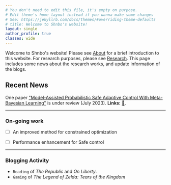 ```yaml
---
# You don't need to edit this file, it's empty on purpose.
# Edit theme's home layout instead if you wanna make some changes
# See: https://jekyllrb.com/docs/themes/#overriding-theme-defaults
# title: Welcome to Shnbo's website!
layout: single
author_profile: true
classes: wide
---
```


Welcome to Shnbo's website! Please see [About](/about) for a brief introduction to this website. For research purposes, please see [Research](/research). This page includes some news about the research works, and update information of the blogs.



## Recent News


One paper <u>"Model-Assisted Probabilistic Safe Adaptive Control With Meta-Bayesian Learning"</u> is under review (July 2023). **Links:** [:page_facing_up:](https://arxiv.org/abs/2307.00828).

_________________

### On-going work
- [ ] An improved method for constrained optimization
- [ ] Performance enhancement for Safe control


_________________

### Blogging Activity
- `Reading` of *The Republic* and *On Liberty*.
- `Gaming` of *The Legend of Zelda: Tears of the Kingdom*